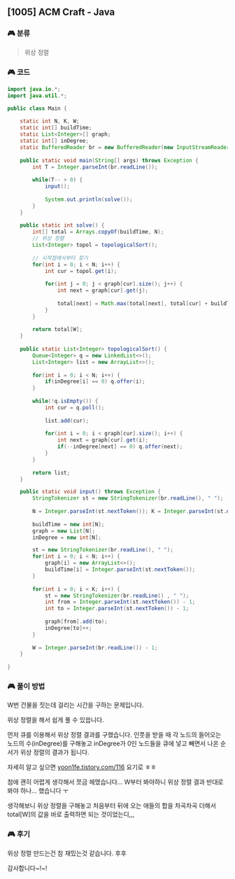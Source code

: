 ## [1005] ACM Craft - Java

### :video_game: 분류

> 위상 정렬



### :video_game: 코드

```java
import java.io.*;
import java.util.*;

public class Main {
	
	static int N, K, W;
	static int[] buildTime;
	static List<Integer>[] graph;
	static int[] inDegree;
	static BufferedReader br = new BufferedReader(new InputStreamReader(System.in));
	
	public static void main(String[] args) throws Exception {
		int T = Integer.parseInt(br.readLine());
		
		while(T-- > 0) {
			input();
			
			System.out.println(solve());
		}
	}
	
	public static int solve() {
		int[] total = Arrays.copyOf(buildTime, N);
		// 위상 정렬
		List<Integer> topol = topologicalSort();
		
		// 시작점에서부터 찾기
		for(int i = 0; i < N; i++) {
			int cur = topol.get(i);
			
			for(int j = 0; j < graph[cur].size(); j++) {
				int next = graph[cur].get(j);
				
				total[next] = Math.max(total[next], total[cur] + buildTime[next]);
			}
		}
		
		return total[W];
	}
	
	public static List<Integer> topologicalSort() {
		Queue<Integer> q = new LinkedList<>();
		List<Integer> list = new ArrayList<>();
		
		for(int i = 0; i < N; i++) {
			if(inDegree[i] == 0) q.offer(i);
		}
		
		while(!q.isEmpty()) {
			int cur = q.poll();
			
			list.add(cur);
			
			for(int i = 0; i < graph[cur].size(); i++) {
				int next = graph[cur].get(i);
				if(--inDegree[next] == 0) q.offer(next);
			}
		}
		
		return list;
	}

	public static void input() throws Exception {
		StringTokenizer st = new StringTokenizer(br.readLine(), " ");
		
		N = Integer.parseInt(st.nextToken()); K = Integer.parseInt(st.nextToken());
		
		buildTime = new int[N];
		graph = new List[N];
		inDegree = new int[N];

		st = new StringTokenizer(br.readLine(), " ");
		for(int i = 0; i < N; i++) {
			graph[i] = new ArrayList<>();
			buildTime[i] = Integer.parseInt(st.nextToken());
		}
		
		for(int i = 0; i < K; i++) {
			st = new StringTokenizer(br.readLine() , " ");
			int from = Integer.parseInt(st.nextToken()) - 1;
			int to = Integer.parseInt(st.nextToken()) - 1;
			
			graph[from].add(to);
			inDegree[to]++;
		}
		
		W = Integer.parseInt(br.readLine()) - 1;
	}
	
}
```



### :video_game: 풀이 방법

W번 건물을 짓는데 걸리는 시간을 구하는 문제입니다.

위상 정렬을 해서 쉽게 풀 수 있씁니다.

먼저 큐를 이용해서 위상 정렬 결과를 구했습니다. 인풋을 받을 때 각 노드의 들어오는 노드의 수(inDegree)를 구해놓고 inDegree가 0인 노드들을 큐에 넣고 빼면서 나온 순서가 위상 정렬의 결과가 됩니다. 

자세히 알고 싶으면 [yoon1fe.tistory.com/116](https://yoon1fe.tistory.com/116) 요기로 ㅎㅎ

 

첨에 괜히 어렵게 생각해서 쪼금 헤맸습니다... W부터 봐야하니 위상 정렬 결과 반대로 봐야 하나... 했습니다 ㅜ

생각해보니 위상 정렬을 구해놓고 처음부터 뒤에 오는 애들의 합을 차곡차곡 더해서 total[W]의 값을 바로 출력하면 되는 것이었는디,,,



### :video_game: 후기

위상 정렬 만드는건 참 재밌는것 같습니다. 후후

감사합니다~!~!